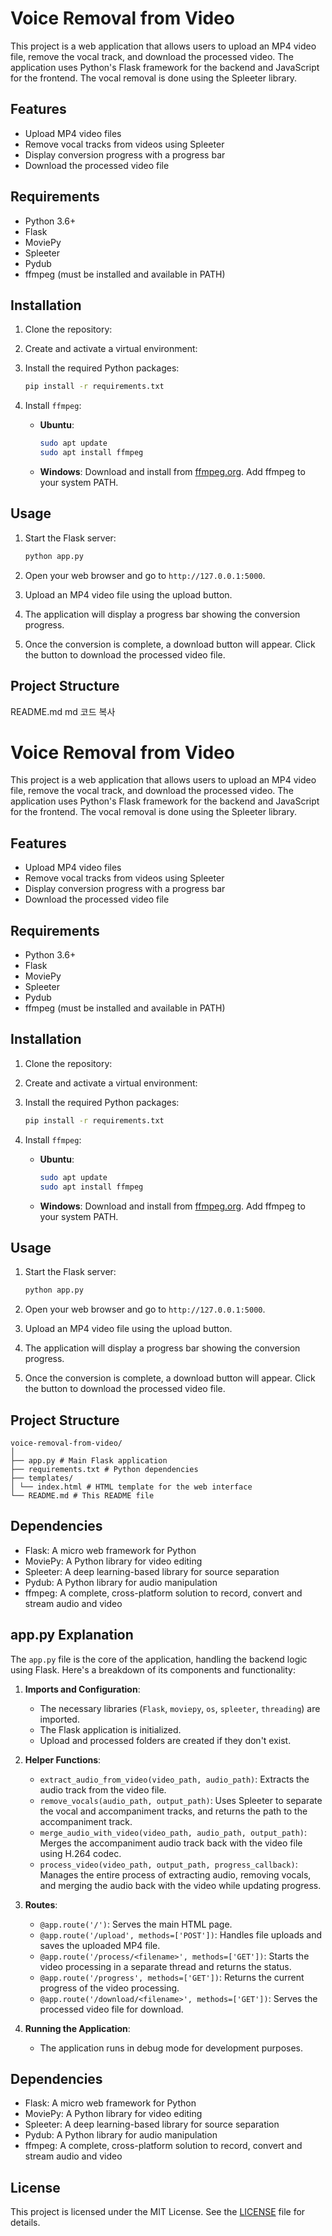 # Voice Removal from Video

This project is a web application that allows users to upload an MP4 video file, remove the vocal track, and download the processed video. The application uses Python's Flask framework for the backend and JavaScript for the frontend. The vocal removal is done using the Spleeter library.

## Features

- Upload MP4 video files
- Remove vocal tracks from videos using Spleeter
- Display conversion progress with a progress bar
- Download the processed video file

## Requirements

- Python 3.6+
- Flask
- MoviePy
- Spleeter
- Pydub
- ffmpeg (must be installed and available in PATH)

## Installation

1. Clone the repository:

2. Create and activate a virtual environment:

3. Install the required Python packages:
    ```bash
    pip install -r requirements.txt
    ```

4. Install `ffmpeg`:
    - **Ubuntu**:
        ```bash
        sudo apt update
        sudo apt install ffmpeg
        ```
    - **Windows**:
        Download and install from [ffmpeg.org](https://ffmpeg.org/download.html). Add ffmpeg to your system PATH.

## Usage

1. Start the Flask server:
    ```bash
    python app.py
    ```

2. Open your web browser and go to `http://127.0.0.1:5000`.

3. Upload an MP4 video file using the upload button.

4. The application will display a progress bar showing the conversion progress.

5. Once the conversion is complete, a download button will appear. Click the button to download the processed video file.

## Project Structure


README.md
md
코드 복사
# Voice Removal from Video

This project is a web application that allows users to upload an MP4 video file, remove the vocal track, and download the processed video. The application uses Python's Flask framework for the backend and JavaScript for the frontend. The vocal removal is done using the Spleeter library.

## Features

- Upload MP4 video files
- Remove vocal tracks from videos using Spleeter
- Display conversion progress with a progress bar
- Download the processed video file

## Requirements

- Python 3.6+
- Flask
- MoviePy
- Spleeter
- Pydub
- ffmpeg (must be installed and available in PATH)

## Installation

1. Clone the repository:

2. Create and activate a virtual environment:

3. Install the required Python packages:
    ```bash
    pip install -r requirements.txt
    ```

4. Install `ffmpeg`:
    - **Ubuntu**:
        ```bash
        sudo apt update
        sudo apt install ffmpeg
        ```
    - **Windows**:
        Download and install from [ffmpeg.org](https://ffmpeg.org/download.html). Add ffmpeg to your system PATH.

## Usage

1. Start the Flask server:
    ```bash
    python app.py
    ```

2. Open your web browser and go to `http://127.0.0.1:5000`.

3. Upload an MP4 video file using the upload button.

4. The application will display a progress bar showing the conversion progress.

5. Once the conversion is complete, a download button will appear. Click the button to download the processed video file.

## Project Structure
```
voice-removal-from-video/
│
├── app.py # Main Flask application
├── requirements.txt # Python dependencies
├── templates/
│ └── index.html # HTML template for the web interface
└── README.md # This README file
```

## Dependencies

- Flask: A micro web framework for Python
- MoviePy: A Python library for video editing
- Spleeter: A deep learning-based library for source separation
- Pydub: A Python library for audio manipulation
- ffmpeg: A complete, cross-platform solution to record, convert and stream audio and video


## app.py Explanation

The `app.py` file is the core of the application, handling the backend logic using Flask. Here's a breakdown of its components and functionality:

1. **Imports and Configuration**:
    - The necessary libraries (`Flask`, `moviepy`, `os`, `spleeter`, `threading`) are imported.
    - The Flask application is initialized.
    - Upload and processed folders are created if they don't exist.

2. **Helper Functions**:
    - `extract_audio_from_video(video_path, audio_path)`: Extracts the audio track from the video file.
    - `remove_vocals(audio_path, output_path)`: Uses Spleeter to separate the vocal and accompaniment tracks, and returns the path to the accompaniment track.
    - `merge_audio_with_video(video_path, audio_path, output_path)`: Merges the accompaniment audio track back with the video file using H.264 codec.
    - `process_video(video_path, output_path, progress_callback)`: Manages the entire process of extracting audio, removing vocals, and merging the audio back with the video while updating progress.

3. **Routes**:
    - `@app.route('/')`: Serves the main HTML page.
    - `@app.route('/upload', methods=['POST'])`: Handles file uploads and saves the uploaded MP4 file.
    - `@app.route('/process/<filename>', methods=['GET'])`: Starts the video processing in a separate thread and returns the status.
    - `@app.route('/progress', methods=['GET'])`: Returns the current progress of the video processing.
    - `@app.route('/download/<filename>', methods=['GET'])`: Serves the processed video file for download.

4. **Running the Application**:
    - The application runs in debug mode for development purposes.

## Dependencies

- Flask: A micro web framework for Python
- MoviePy: A Python library for video editing
- Spleeter: A deep learning-based library for source separation
- Pydub: A Python library for audio manipulation
- ffmpeg: A complete, cross-platform solution to record, convert and stream audio and video

## License

This project is licensed under the MIT License. See the [LICENSE](LICENSE) file for details.
